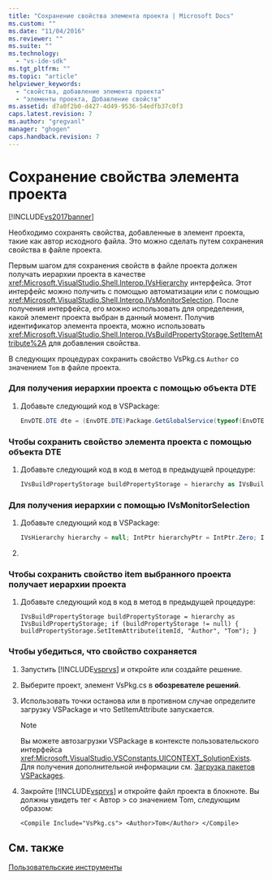 ```yaml
---
title: "Сохранение свойства элемента проекта | Microsoft Docs"
ms.custom: ""
ms.date: "11/04/2016"
ms.reviewer: ""
ms.suite: ""
ms.technology: 
  - "vs-ide-sdk"
ms.tgt_pltfrm: ""
ms.topic: "article"
helpviewer_keywords: 
  - "свойства, добавление элемента проекта"
  - "элементы проекта, Добавление свойств"
ms.assetid: d7a0f2b0-d427-4d49-9536-54edfb37c0f3
caps.latest.revision: 7
ms.author: "gregvanl"
manager: "ghogen"
caps.handback.revision: 7
---
```

# Сохранение свойства элемента проекта
[!INCLUDE[vs2017banner](../code-quality/includes/vs2017banner.md)]

Необходимо сохранять свойства, добавленные в элемент проекта, такие как автор исходного файла. Это можно сделать путем сохранения свойства в файле проекта.  
  
 Первым шагом для сохранения свойств в файле проекта должен получать иерархии проекта в качестве <xref:Microsoft.VisualStudio.Shell.Interop.IVsHierarchy> интерфейса. Этот интерфейс можно получить с помощью автоматизации или с помощью <xref:Microsoft.VisualStudio.Shell.Interop.IVsMonitorSelection>. После получения интерфейса, его можно использовать для определения, какой элемент проекта выбран в данный момент. Получив идентификатор элемента проекта, можно использовать <xref:Microsoft.VisualStudio.Shell.Interop.IVsBuildPropertyStorage.SetItemAttribute%2A> для добавления свойства.  
  
 В следующих процедурах сохранить свойство VsPkg.cs `Author` со значением `Tom` в файле проекта.  
  
### Для получения иерархии проекта с помощью объекта DTE  
  
1.  Добавьте следующий код в VSPackage:  
  
    ```c#  
    EnvDTE.DTE dte = (EnvDTE.DTE)Package.GetGlobalService(typeof(EnvDTE.DTE)); EnvDTE.Project project = dte.Solution.Projects.Item(1); string uniqueName = project.UniqueName; IVsSolution solution = (IVsSolution)Package.GetGlobalService(typeof(SVsSolution)); IVsHierarchy hierarchy; solution.GetProjectOfUniqueName(uniqueName, out hierarchy);  
    ```  
  
### Чтобы сохранить свойство элемента проекта с помощью объекта DTE  
  
1.  Добавьте следующий код в код в метод в предыдущей процедуре:  
  
    ```c#  
    IVsBuildPropertyStorage buildPropertyStorage = hierarchy as IVsBuildPropertyStorage; if (buildPropertyStorage != null) { uint itemId; string fullPath = (string)project.ProjectItems.Item( "VsPkg.cs").Properties.Item("FullPath").Value; hierarchy.ParseCanonicalName(fullPath, out itemId); buildPropertyStorage.SetItemAttribute(itemId, "Author", "Tom"); }  
    ```  
  
### Для получения иерархии с помощью IVsMonitorSelection  
  
1.  Добавьте следующий код в VSPackage:  
  
    ```c#  
    IVsHierarchy hierarchy = null; IntPtr hierarchyPtr = IntPtr.Zero; IntPtr selectionContainer = IntPtr.Zero; uint itemid; // Retrieve shell interface in order to get current selection IVsMonitorSelection monitorSelection =     Package.GetGlobalService(typeof(SVsShellMonitorSelection)) as     IVsMonitorSelection; if (monitorSelection == null) throw new InvalidOperationException(); try { // Get the current project hierarchy, project item, and selection container for the current selection // If the selection spans multiple hierachies, hierarchyPtr is Zero IVsMultiItemSelect multiItemSelect = null; ErrorHandler.ThrowOnFailure( monitorSelection.GetCurrentSelection( out hierarchyPtr, out itemid, out multiItemSelect, out selectionContainer)); // We only care if there is only one node selected in the tree if (!(itemid == VSConstants.VSITEMID_NIL || hierarchyPtr == IntPtr.Zero || multiItemSelect != null || itemid == VSConstants.VSITEMID_SELECTION)) { hierarchy = Marshal.GetObjectForIUnknown(hierarchyPtr) as IVsHierarchy; } } finally { if (hierarchyPtr != IntPtr.Zero) Marshal.Release(hierarchyPtr); if (selectionContainer != IntPtr.Zero) Marshal.Release(selectionContainer); }  
    ```  
  
2.  
  
### Чтобы сохранить свойство item выбранного проекта получает иерархии проекта  
  
1.  Добавьте следующий код в код в метод в предыдущей процедуре:  
  
    ```  
    IVsBuildPropertyStorage buildPropertyStorage = hierarchy as IVsBuildPropertyStorage; if (buildPropertyStorage != null) { buildPropertyStorage.SetItemAttribute(itemId, "Author", "Tom"); }  
    ```  
  
### Чтобы убедиться, что свойство сохраняется  
  
1.  Запустить [!INCLUDE[vsprvs](../code-quality/includes/vsprvs_md.md)] и откройте или создайте решение.  
  
2.  Выберите проект, элемент VsPkg.cs в **обозревателе решений**.  
  
3.  Использовать точки останова или в противном случае определите загрузку VSPackage и что SetItemAttribute запускается.  
  
    > [!NOTE]
    >  Вы можете автозагрузки VSPackage в контексте пользовательского интерфейса <xref:Microsoft.VisualStudio.VSConstants.UICONTEXT_SolutionExists>. Для получения дополнительной информации см. [Загрузка пакетов VSPackages](../extensibility/loading-vspackages.md).  
  
4.  Закройте [!INCLUDE[vsprvs](../code-quality/includes/vsprvs_md.md)] и откройте файл проекта в блокноте. Вы должны увидеть тег \< Автор \> со значением Tom, следующим образом:  
  
    ```  
    <Compile Include="VsPkg.cs"> <Author>Tom</Author> </Compile>  
    ```  
  
## См. также  
 [Пользовательские инструменты](../extensibility/internals/custom-tools.md)